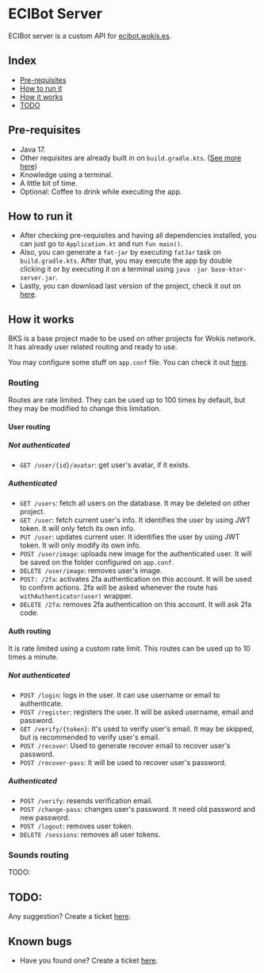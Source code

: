 # ECIBot Server
ECIBot server is a custom API for [ecibot.wokis.es](https://ecibot.wokis.es).

## Index
* [Pre-requisites](https://github.com/Wikijito7/ecibot-server#pre-requisites)
* [How to run it](https://github.com/Wikijito7/ecibot-server#how-to-run-it)
* [How it works](https://github.com/Wikijito7/ecibot-server#how-it-works)
* [TODO](https://github.com/Wikijito7/ecibot-server#todo)

## Pre-requisites
* Java 17.
* Other requisites are already built in on `build.gradle.kts`. ([See more here](https://github.com/Wikijito7/ecibot-server/blob/master/build.gradle.kts))
* Knowledge using a terminal.
* A little bit of time.
* Optional: Coffee to drink while executing the app.

## How to run it
- After checking pre-requisites and having all dependencies installed, you can just go to `Application.kt` and run `fun main()`.
- Also, you can generate a `fat-jar` by executing `fatJar` task on `build.gradle.kts`. After that, you may execute the app by double clicking it or by executing it on a terminal using `java -jar base-ktor-server.jar`.
- Lastly, you can download last version of the project, check it out on [here](https://github.com/Wikijito7/ecibot-server/releases).

## How it works
BKS is a base project made to be used on other projects for Wokis network. It has already user related routing and ready to use.

You may configure some stuff on `app.conf` file. You can check it out [here](https://github.com/Wikijito7/ecibot-server/blob/master/src/main/resources/app.conf).

### Routing
Routes are rate limited. They can be used up to 100 times by default, but they may be modified to change this limitation.
#### User routing

##### Not authenticated
- `GET /user/{id}/avatar`: get user's avatar, if it exists.

##### Authenticated
- `GET /users`: fetch all users on the database. It may be deleted on other project.
- `GET /user`: fetch current user's info. It identifies the user by using JWT token. It will only fetch its own info.
- `PUT /user`: updates current user. It identifies the user by using JWT token. It will only modify its own info.
- `POST /user/image`: uploads new image for the authenticated user. It will be saved on the folder configured on `app.conf`.
- `DELETE /user/image`: removes user's image.
- `POST: /2fa`: activates 2fa authentication on this account. It will be used to confirm actions. 2fa will be asked whenever the route has `withAuthenticator(user)` wrapper.
- `DELETE /2fa`: removes 2fa authentication on this account. It will ask 2fa code.

#### Auth routing
It is rate limited using a custom rate limit. This routes can be used up to 10 times a minute.
##### Not authenticated
- `POST /login`: logs in the user. It can use username or email to authenticate.
- `POST /register`: registers the user. It will be asked username, email and password.
- `GET /verify/{token}`: It's used to verify user's email. It may be skipped, but is recommended to verify user's email.
- `POST /recover`: Used to generate recover email to recover user's password.
- `POST /recover-pass`: It will be used to recover user's password.

##### Authenticated
- `POST /verify`: resends verification email.
- `POST /change-pass`: changes user's password. It need old password and new password.
- `POST /logout`: removes user token. 
- `DELETE /sessions`: removes all user tokens.

### Sounds routing
TODO:

## TODO:
Any suggestion? Create a ticket [here](https://github.com/Wikijito7/ecibot-server/issues).

## Known bugs
* Have you found one? Create a ticket [here](https://github.com/Wikijito7/ecibot-server/issues).
